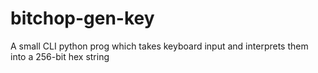 # bitchop-gen-key
A small CLI python prog which takes keyboard input and interprets them into a 256-bit hex string 
